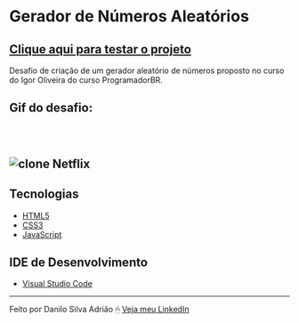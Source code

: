 # Gerador de Números Aleatórios

<a href="https://danilosilvaadriao.github.io/Gerador-de-Numeros-Aleatorios/"><h2>Clique aqui para testar o projeto</h2></a>

Desafio de criação de um gerador aleatório de números proposto no curso do Igor Oliveira do curso ProgramadorBR.
<br>

<h2> Gif do desafio: <h2> <br>

![clone Netflix](https://user-images.githubusercontent.com/82722083/120560095-8a905880-c3d8-11eb-975d-57244201c552.gif)
  
   ## Tecnologias
  - [HTML5](https://html.spec.whatwg.org/multipage/)
  - [CSS3](https://www.w3.org/TR/css3-roadmap/)
  - [JavaScript](https://developer.mozilla.org/pt-BR/docs/Web/JavaScript)
  
  ## IDE de Desenvolvimento
  - [Visual Studio Code](https://code.visualstudio.com/)
  
  ---
  
Feito por Danilo Silva Adrião 🖱 [Veja meu LinkedIn](https://www.linkedin.com/in/danilosilvaadriao)
